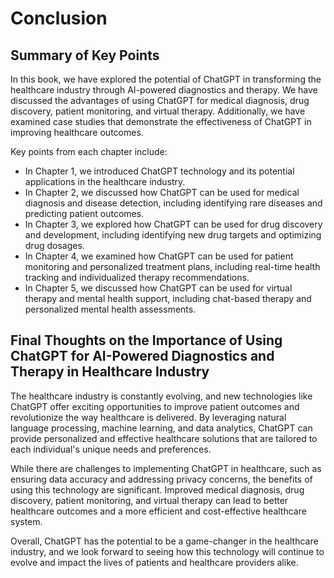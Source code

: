 Conclusion
==========

Summary of Key Points
---------------------

In this book, we have explored the potential of ChatGPT in transforming the healthcare industry through AI-powered diagnostics and therapy. We have discussed the advantages of using ChatGPT for medical diagnosis, drug discovery, patient monitoring, and virtual therapy. Additionally, we have examined case studies that demonstrate the effectiveness of ChatGPT in improving healthcare outcomes.

Key points from each chapter include:

* In Chapter 1, we introduced ChatGPT technology and its potential applications in the healthcare industry.
* In Chapter 2, we discussed how ChatGPT can be used for medical diagnosis and disease detection, including identifying rare diseases and predicting patient outcomes.
* In Chapter 3, we explored how ChatGPT can be used for drug discovery and development, including identifying new drug targets and optimizing drug dosages.
* In Chapter 4, we examined how ChatGPT can be used for patient monitoring and personalized treatment plans, including real-time health tracking and individualized therapy recommendations.
* In Chapter 5, we discussed how ChatGPT can be used for virtual therapy and mental health support, including chat-based therapy and personalized mental health assessments.

Final Thoughts on the Importance of Using ChatGPT for AI-Powered Diagnostics and Therapy in Healthcare Industry
---------------------------------------------------------------------------------------------------------------

The healthcare industry is constantly evolving, and new technologies like ChatGPT offer exciting opportunities to improve patient outcomes and revolutionize the way healthcare is delivered. By leveraging natural language processing, machine learning, and data analytics, ChatGPT can provide personalized and effective healthcare solutions that are tailored to each individual's unique needs and preferences.

While there are challenges to implementing ChatGPT in healthcare, such as ensuring data accuracy and addressing privacy concerns, the benefits of using this technology are significant. Improved medical diagnosis, drug discovery, patient monitoring, and virtual therapy can lead to better healthcare outcomes and a more efficient and cost-effective healthcare system.

Overall, ChatGPT has the potential to be a game-changer in the healthcare industry, and we look forward to seeing how this technology will continue to evolve and impact the lives of patients and healthcare providers alike.
